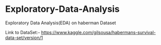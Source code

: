 # Exploratory-Data-Analysis
Exploratory Data Analysis(EDA) on haberman Dataset

Link to DataSet:-
https://www.kaggle.com/gilsousa/habermans-survival-data-set/version/1
